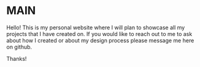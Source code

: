 # MAIN

Hello! This is my personal website where I will plan to showcase all my projects that I have created on. If you would like to reach out to me to ask about how I created or about my design process please message me here on github.

Thanks!